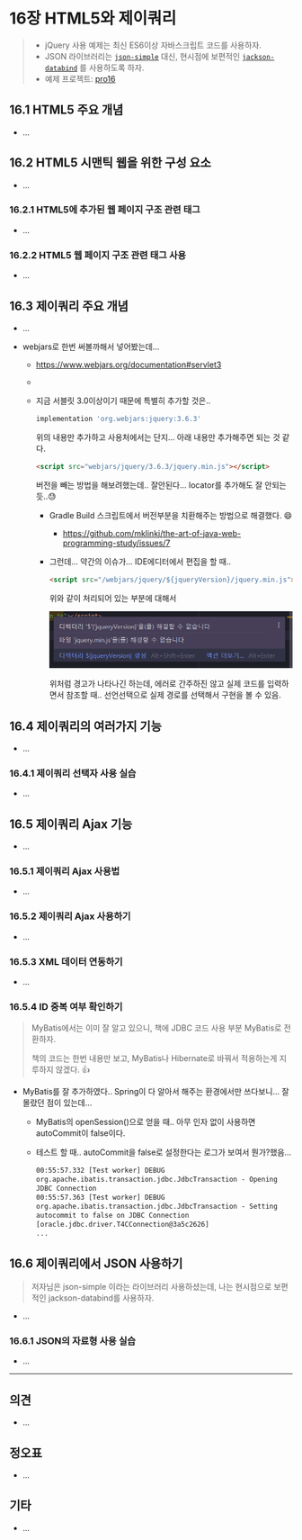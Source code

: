# 16장 HTML5와 제이쿼리



> * jQuery 사용 예제는 최신 ES6이상 자바스크립트 코드를 사용하자.
> * JSON 라이브러리는 [`json-simple`](https://mvnrepository.com/artifact/com.googlecode.json-simple/json-simple) 대신, 현시점에 보편적인 [`jackson-databind`](https://mvnrepository.com/artifact/com.fasterxml.jackson.core/jackson-databind) 를 사용하도록 하자.
> * 예제 프로젝트: [pro16](pro16)



## 16.1 HTML5 주요 개념

* ...
  

## 16.2 HTML5 시맨틱 웹을 위한 구성 요소

* ...

### 16.2.1 HTML5에 추가된 웹 페이지 구조 관련 태그

* ...

### 16.2.2 HTML5 웹 페이지 구조 관련 태그 사용

* ...



## 16.3 제이쿼리 주요 개념

* ...

* webjars로 한번 써볼까해서 넣어봤는데...

  * https://www.webjars.org/documentation#servlet3

  * 

  * 지금 서블릿 3.0이상이기 때문에 특별히 추가할 것은..

    ```groovy
    implementation 'org.webjars:jquery:3.6.3'
    ```

    위의 내용만 추가하고 사용처에서는 단지... 아래 내용만 추가해주면 되는 것 같다.

    ```html
    <script src="webjars/jquery/3.6.3/jquery.min.js"></script>
    ```

    버전을 빼는 방법을 해보려했는데.. 잘안된다... locator를 추가해도 잘 안되는 듯..😓
    
    * Gradle Build 스크립트에서 버전부분을 치환해주는 방법으로 해결했다. 😄
    
      * https://github.com/mklinkj/the-art-of-java-web-programming-study/issues/7
    
    * 그런데... 약간의 이슈가... IDE에디터에서 편집을 할 때..
    
      ```html
      <script src="/webjars/jquery/${jqueryVersion}/jquery.min.js"></script>
      ```
    
      위와 같이 처리되어 있는 부분에 대해서 
    
      ![image-20230325184458259](doc-resources/image-20230325184458259.png)
    
      위처럼 경고가 나타나긴 하는데, 에러로 간주하진 않고 실제 코드를 입력하면서 참조할 때.. 선언선택으로 실제 경로를 선택해서 구현을 볼 수 있음. 
  
  

## 16.4 제이쿼리의 여러가지 기능

* ...

### 16.4.1 제이쿼리 선택자 사용 실습

* ...



## 16.5 제이쿼리 Ajax 기능

* ...

### 16.5.1 제이쿼리 Ajax 사용법

* ...

### 16.5.2 제이쿼리 Ajax 사용하기

* ...

### 16.5.3 XML 데이터 연동하기

* ...

### 16.5.4 ID 중복 여부 확인하기

> MyBatis에서는 이미 잘 알고 있으니, 책에 JDBC 코드 사용 부분 MyBatis로 전환하자. 
>
> 책의 코드는 한번 내용만 보고, MyBatis나 Hibernate로 바꿔서 적용하는게 지루하지 않겠다. 👍

* MyBatis를 잘 추가하였다.. Spring이 다 알아서 해주는 환경에서만 쓰다보니... 잘몰랐던 점이 있는데...

  * MyBatis의 openSession()으로 얻을 때.. 아무 인자 없이 사용하면 autoCommit이 false이다.

  * 테스트 할 때.. autoCommit을 false로 설정한다는 로그가 보여서 뭔가?했음...

    ```
    00:55:57.332 [Test worker] DEBUG org.apache.ibatis.transaction.jdbc.JdbcTransaction - Opening JDBC Connection
    00:55:57.363 [Test worker] DEBUG org.apache.ibatis.transaction.jdbc.JdbcTransaction - Setting autocommit to false on JDBC Connection [oracle.jdbc.driver.T4CConnection@3a5c2626]
    ...
    ```

    

## 16.6 제이쿼리에서 JSON 사용하기

> 저자님은 json-simple 이라는 라이브러리 사용하셨는데, 나는 현시점으로 보편적인 jackson-databind를 사용하자.

* ...

### 16.6.1 JSON의 자료형 사용 실습

* ...




---

## 의견

* ...

  


## 정오표

* ...
  
  

## 기타

* ...
